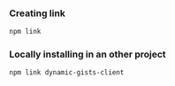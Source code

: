 ### Creating link

```sh
npm link
```

### Locally installing in an other project
```sh
npm link dynamic-gists-client
```